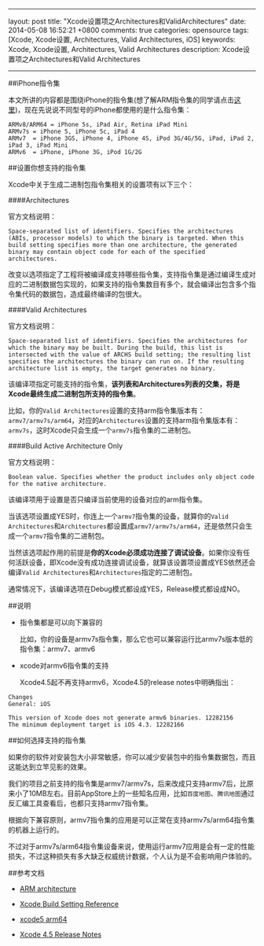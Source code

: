 
---
layout: post
title: "Xcode设置项之Architectures和ValidArchitectures"
date: 2014-05-08 16:52:21 +0800
comments: true
categories: opensource
tags: [Xcode, Xcode设置, Architectures, Valid Architectures, iOS]
keywords: Xcode, Xcode设置, Architectures, Valid Architectures
description: Xcode设置项之Architectures和Valid Architectures
 
---


##iPhone指令集

本文所讲的内容都是围绕iPhone的指令集(想了解ARM指令集的同学请点击[这里](http://en.wikipedia.org/wiki/ARM_architecture))，现在先说说不同型号的iPhone都使用的是什么指令集：

```
ARMv8/ARM64 = iPhone 5s, iPad Air, Retina iPad Mini
ARMv7s = iPhone 5, iPhone 5c, iPad 4
ARMv7  = iPhone 3GS, iPhone 4, iPhone 4S, iPod 3G/4G/5G, iPad, iPad 2, iPad 3, iPad Mini  
ARMv6  = iPhone, iPhone 3G, iPod 1G/2G
```

##设置你想支持的指令集

Xcode中关于生成二进制包指令集相关的设置项有以下三个：

<!-- more -->

####Architectures

官方文档说明：

```
Space-separated list of identifiers. Specifies the architectures (ABIs, processor models) to which the binary is targeted. When this build setting specifies more than one architecture, the generated binary may contain object code for each of the specified architectures.
```

改变以选项指定了工程将被编译成支持哪些指令集，支持指令集是通过编译生成对应的二进制数据包实现的，如果支持的指令集数目有多个，就会编译出包含多个指令集代码的数据包，造成最终编译的包很大。


####Valid Architectures

官方文档说明：

```
Space-separated list of identifiers. Specifies the architectures for which the binary may be built. During the build, this list is intersected with the value of ARCHS build setting; the resulting list specifies the architectures the binary can run on. If the resulting architecture list is empty, the target generates no binary.
```

该编译项指定可能支持的指令集，****该列表和Architectures列表的交集，将是Xcode最终生成二进制包所支持的指令集****。

比如，你的`Valid Architectures`设置的支持arm指令集版本有：`armv7/armv7s/arm64`，对应的`Architectures`设置的支持arm指令集版本有：`armv7s`，这时Xcode只会生成一个`armv7s`指令集的二进制包。


####Build Active Architecture Only

官方文档说明：

```
Boolean value. Specifies whether the product includes only object code for the native architecture.
```
该编译项用于设置是否只编译当前使用的设备对应的arm指令集。

当该选项设置成YES时，你连上一个`armv7`指令集的设备，就算你的`Valid Architectures`和`Architectures`都设置成`armv7/armv7s/arm64`，还是依然只会生成一个`armv7`指令集的二进制包。

当然该选项起作用的前提是****你的Xcode必须成功连接了调试设备****。如果你没有任何活跃设备，即Xcode没有成功连接调试设备，就算该设置项设置成YES依然还会编译`Valid Architectures`和`Architectures`指定的二进制包。

通常情况下，该编译选项在Debug模式都设成YES，Release模式都设成NO。


##说明

* 指令集都是可以向下兼容的

	比如，你的设备是armv7s指令集，那么它也可以兼容运行比armv7s版本低的指令集：armv7、armv6

* xcode对armv6指令集的支持

	Xcode4.5起不再支持armv6，Xcode4.5的release notes中明确指出：

```
Changes
General: iOS

This version of Xcode does not generate armv6 binaries. 12282156
The minimum deployment target is iOS 4.3. 12282166
```


##如何选择支持的指令集

如果你的软件对安装包大小非常敏感，你可以减少安装包中的指令集数据包，而且这能达到立竿见影的效果。

我们的项目之前支持的指令集是armv7/armv7s，后来改成只支持armv7后，比原来小了10MB左右。目前AppStore上的一些知名应用，比如`百度地图`、`腾讯地图`通过反汇编工具查看后，也都只支持armv7指令集。

根据向下兼容原则，armv7指令集的应用是可以正常在支持armv7s/arm64指令集的机器上运行的。

不过对于armv7s/arm64指令集设备来说，使用运行armv7应用是会有一定的性能损失，不过这种损失有多大缺乏权威统计数据，个人认为是不会影响用户体验的。



##参考文档

* [ARM architecture](http://en.wikipedia.org/wiki/ARM_architecture)

* [Xcode Build Setting Reference](https://developer.apple.com/library/ios/documentation/DeveloperTools/Reference/XcodeBuildSettingRef/0-Introduction/introduction.html#//apple_ref/doc/uid/TP40003931-CH1-SW1)

* [xcode5 arm64](http://justsee.iteye.com/blog/2009954)

* [Xcode 4.5 Release Notes](https://developer.apple.com/library/mac/releasenotes/DeveloperTools/RN-Xcode/xc4_release_notes/xc4_release_notes.html#//apple_ref/doc/uid/TP40001051-CH3-SW174)



